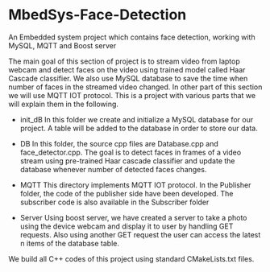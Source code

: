 # MbedSys-Face-Detection
An Embedded system project which contains face detection, working with MySQL, MQTT and Boost server

The main goal of this section of project is to stream video from laptop webcam and detect faces on the video using
trained model called Haar Cascade classifier. We also use MySQL database to save the time when number of faces
in the streamed video changed. In other part of this section we will use MQTT IOT protocol. This is a project with
various parts that we will explain them in the following.

- init_dB
In this folder we create and initialize a MySQL database for our project. A table will be added to the database in order to store our data. 

- DB
In this folder, the source cpp files are Database.cpp and face_detector.cpp. The goal is to detect faces in frames of a video stream using pre-trained Haar cascade classifier and update the database whenever number of detected faces changes.

- MQTT
This directory implements MQTT IOT protocol. In the Publisher folder, the code of the publisher side have been developed. The subscriber code is also available in the Subscriber folder

- Server
Using boost server, we have created a server to take a photo using the device webcam and display it to user by handling GET requests. Also using another GET request the user can access the latest n items of the database table.

We build all C++ codes of this project using standard CMakeLists.txt files.   
